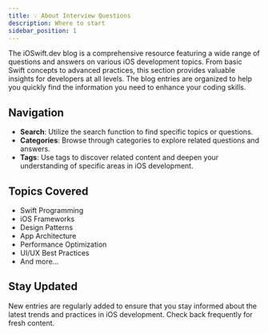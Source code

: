 ```yaml
---
title: 💡 About Interview Questions
description: Where to start
sidebar_position: 1
---
```


The iOSwift.dev blog is a comprehensive resource featuring a wide range of questions and answers on various iOS development topics. From basic Swift concepts to advanced practices, this section provides valuable insights for developers at all levels. The blog entries are organized to help you quickly find the information you need to enhance your coding skills.

## Navigation

- **Search**: Utilize the search function to find specific topics or questions.
- **Categories**: Browse through categories to explore related questions and answers.
- **Tags**: Use tags to discover related content and deepen your understanding of specific areas in iOS development.

## Topics Covered

- Swift Programming
- iOS Frameworks
- Design Patterns
- App Architecture
- Performance Optimization
- UI/UX Best Practices
- And more...

## Stay Updated

New entries are regularly added to ensure that you stay informed about the latest trends and practices in iOS development. Check back frequently for fresh content.
